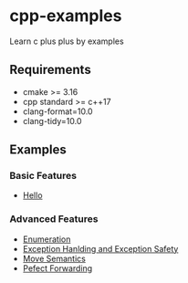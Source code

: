 # cpp-examples

Learn c plus plus by examples 

## Requirements

* cmake >= 3.16
* cpp standard >= c++17
* clang-format=10.0
* clang-tidy=10.0

## Examples

### Basic Features

* [Hello](src/hello/README.md)


### Advanced Features

* [Enumeration](src/enum/README.md)
* [Exception Hanlding and Exception Safety](src/exception/README.md)
* [Move Semantics](src/move_semantics/README.md)
* [Pefect Forwarding](src/pefect_forwarding/README.md)
